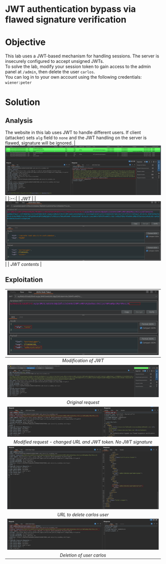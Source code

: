 # JWT authentication bypass via flawed signature verification
# Objective
 This lab uses a JWT-based mechanism for handling sessions. The server is insecurely configured to accept unsigned JWTs.\
To solve the lab, modify your session token to gain access to the admin panel at `/admin`, then delete the user `carlos`.\
You can log in to your own account using the following credentials: `wiener:peter`

# Solution
## Analysis
The website in this lab uses JWT to handle different users. If client (attacker) sets `alg` field to `none` and the JWT handling on the server is flawed, signature will be ignored.
|![](Images/image-9.png)|
|:--:| 
| *JWT* |
|![](Images/image-10.png)|
| *JWT contents* |

## Exploitation

|![](Images/image-12.png)|
|:--:| 
| *Modification of JWT* |
|![](Images/image-11.png)|
| *Original request* |
|![](Images/image-13.png)|
| *Modified request - changed URL and JWT token. No JWT signature* |
|![](Images/image-14.png)|
| *URL to delete carlos user* |
|![](Images/image-15.png)|
| *Deletion of user carlos* |
